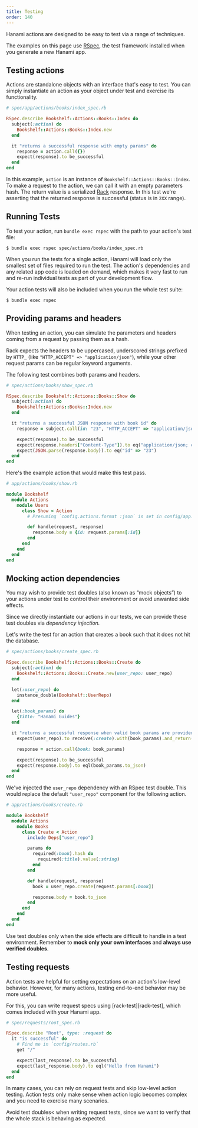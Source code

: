 ```yaml
---
title: Testing
order: 140
---
```


Hanami actions are designed to be easy to test via a range of techniques.

The examples on this page use [RSpec](http://rspec.info), the test framework installed when you generate a new Hanami app.

## Testing actions

Actions are standalone objects with an interface that's easy to test. You can simply instantiate an action as your object under test and exercise its functionality.

```ruby
# spec/app/actions/books/index_spec.rb

RSpec.describe Bookshelf::Actions::Books::Index do
  subject(:action) do
    Bookshelf::Actions::Books::Index.new
  end

  it "returns a successful response with empty params" do
    response = action.call({})
    expect(response).to be_successful
  end
end
```

In this example, `action` is an instance of `Bookshelf::Actions::Books::Index`. To make a request to the action, we can call it with an empty parameters hash. The return value is a serialized [Rack] response. In this test we're asserting that the returned response is successful (status is in `2XX` range).

[rack]: https://github.com/rack/rack

## Running Tests

To test your action, run `bundle exec rspec` with the path to your action's test file:

```shell
$ bundle exec rspec spec/actions/books/index_spec.rb
```

When you run the tests for a single action, Hanami will load only the smallest set of files required to run the test. The action's dependencies and any related app code is loaded on demand, which makes it very fast to run and re-run individual tests as part of your development flow.

Your action tests will also be included when you run the whole test suite:

```shell
$ bundle exec rspec
```

## Providing params and headers

When testing an action, you can simulate the parameters and headers coming from a request by passing them as a hash.

Rack expects the headers to be uppercased, underscored strings prefixed by `HTTP_` (like `"HTTP_ACCEPT" => "application/json"`), while your other request params can be regular keyword arguments.

The following test combines both params and headers.

```ruby
# spec/actions/books/show_spec.rb

RSpec.describe Bookshelf::Actions::Books::Show do
  subject(:action) do
    Bookshelf::Actions::Books::Index.new
  end

  it "returns a successful JSON response with book id" do
    response = subject.call(id: "23", "HTTP_ACCEPT" => "application/json")

    expect(response).to be_successful
    expect(response.headers["Content-Type"]).to eq("application/json; charset=utf-8")
    expect(JSON.parse(response.body)).to eq("id" => "23")
  end
end
```

Here's the example action that would make this test pass.

```ruby
# app/actions/books/show.rb

module Bookshelf
  module Actions
    module Users
      class Show < Action
        # Presuming `config.actions.format :json` is set in config/app.rb

        def handle(request, response)
          response.body = {id: request.params[:id]}
        end
      end
    end
  end
end
```

## Mocking action dependencies

You may wish to provide test doubles (also known as “mock objects”) to your actions under test to control their environment or avoid unwanted side effects.

Since we directly instantiate our actions in our tests, we can provide these test doubles via _dependency injection._

Let's write the test for an action that creates a book such that it does not hit the database.

```ruby
# spec/actions/books/create_spec.rb

RSpec.describe Bookshelf::Actions::Books::Create do
  subject(:action) do
    Bookshelf::Actions::Books::Create.new(user_repo: user_repo)
  end

  let(:user_repo) do
    instance_double(Bookshelf::UserRepo)
  end

  let(:book_params) do
    {title: "Hanami Guides"}
  end

  it "returns a successful response when valid book params are provided" do
    expect(user_repo).to receive(:create).with(book_params).and_return(book_params)

    response = action.call(book: book_params)

    expect(response).to be_successful
    expect(response.body).to eql(book_params.to_json)
  end
end
```

We've injected the `user_repo` dependency with an RSpec test double. This would replace the default `"user_repo"` component for the following action.


```ruby
# app/actions/books/create.rb

module Bookshelf
  module Actions
    module Books
      class Create < Action
        include Deps["user_repo"]

        params do
          required(:book).hash do
            required(:title).value(:string)
          end
        end

        def handle(request, response)
          book = user_repo.create(request.params[:book])

          response.body = book.to_json
        end
      end
    end
  end
end
```

<p class="warning">
Use test doubles only when the side effects are difficult to handle in a test environment. Remember to <strong>mock only your own interfaces</strong> and <strong>always use verified doubles</strong>.
</p>

## Testing requests

Action tests are helpful for setting expectations on an action's low-level behavior. However, for many actions, testing end-to-end behavior may be more useful.

For this, you can write request specs using [rack-test][rack-test], which comes included with your  Hanami app.

```ruby
# spec/requests/root_spec.rb

RSpec.describe "Root", type: :request do
  it "is successful" do
    # Find me in `config/routes.rb`
    get "/"

    expect(last_response).to be_successful
    expect(last_response.body).to eql("Hello from Hanami")
  end
end
```

<p class="notice">
In many cases, you can rely on request tests and skip low-level action testing. Action tests only make sense when action logic becomes complex and you need to exercise many scenarios.
</p>

<p class="notice">
Avoid test doubles< when writing request tests, since we want to verify that the whole stack is behaving as expected.
</p>
